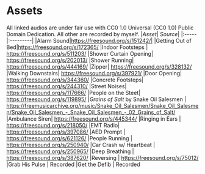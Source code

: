 # **Assets**
All linked audios are under fair use with CC0 1.0 Universal (CC0 1.0)
Public Domain Dedication. All other are recorded by myself.
|*Asset*| *Source*|
|:-----|:---------|
|Alarm Sound|https://freesound.org/s/151242/|
|Getting Out of Bed|https://freesound.org/s/172365/
|Indoor Footsteps | https://freesound.org/s/511203/
|Shower Curtain Opening| https://freesound.org/s/202013/
|Shower Running| https://freesound.org/s/444169/
|Zipper| https://freesound.org/s/328132/
|Walking Downstairs| https://freesound.org/s/397921/
|Door Opening| https://freesound.org/s/344360/
|Concrete Footsteps| https://freesound.org/s/244310/
|Street Noises| https://freesound.org/s/117666/
|People on the Steet| https://freesound.org/s/119895/
|*Grains of Salt* by Snake Oil Salesmen | https://freemusicarchive.org/music/Snake_Oil_Salesmen/Snake_Oil_Salesmen/Snake_Oil_Salesmen_-_Snake_Oil_Salesmen_-_02_Grains_of_Salt/
|Ambulance Siren| https://freesound.org/s/445344/
|Ringing in Ears | https://freesound.org/s/218050/
|EMT Radio| https://freesound.org/s/397086/
|AED Prompt | https://freesound.org/s/621126/
|People Running | https://freesound.org/s/250940/
|Car Crash w/ Heartbeat | https://freesound.org/s/250965/
|Deep Breathing | https://freesound.org/s/387620/
|Reversing | https://freesound.org/s/75012/
|Grab His Pulse | Recorded
|Get the Defib | Recorded
